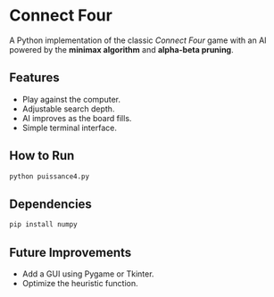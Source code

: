 # Connect Four

A Python implementation of the classic *Connect Four* game with an AI powered by the **minimax algorithm** and **alpha-beta pruning**.

## Features
- Play against the computer.
- Adjustable search depth.
- AI improves as the board fills.
- Simple terminal interface.

## How to Run
```bash
python puissance4.py
```

## Dependencies
```bash
pip install numpy
```

## Future Improvements
- Add a GUI using Pygame or Tkinter.
- Optimize the heuristic function.
